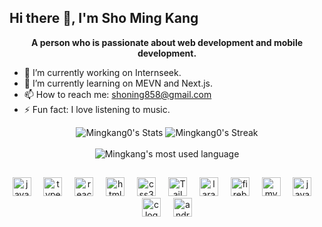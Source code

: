 ## Hi there 👋, I'm Sho Ming Kang

<p align="center"><strong>A person who is passionate about web development and mobile development.</strong></p>

- 🔭 I’m currently working on Internseek.
- 🌱 I’m currently learning on MEVN and Next.js.
- 📫 How to reach me: shoning858@gmail.com
- ⚡ Fun fact: I love listening to music.


<div align="center">
  <img src="https://github-readme-stats.vercel.app/api?username=Mingkang0&theme=react&show_icons=true&hide_border=false&count_private=true" alt="Mingkang0's Stats" />
  <img src="https://github-readme-streak-stats.herokuapp.com/?user=Mingkang0&theme=react&hide_border=false" alt="Mingkang0's Streak" />
</div>

<br>
<div align="center">
  <img src="https://github-readme-stats.vercel.app/api/top-langs/?username=Mingkang0&theme=react&show_icons=true&hide_border=false&layout=compact" alt="Mingkang's most used language">
</div>


##
<div align="center">
  <img src="https://cdn.jsdelivr.net/gh/devicons/devicon/icons/javascript/javascript-original.svg" height="30" alt="javascript logo"  />
  <img width="12" />
  <img src="https://cdn.jsdelivr.net/gh/devicons/devicon/icons/typescript/typescript-original.svg" height="30" alt="typescript logo"  />
  <img width="12" />
  <img src="https://cdn.jsdelivr.net/gh/devicons/devicon/icons/react/react-original.svg" height="30" alt="react logo"  />
  <img width="12" />
  <img src="https://cdn.jsdelivr.net/gh/devicons/devicon/icons/html5/html5-original.svg" height="30" alt="html5 logo"  />
  <img width="12" />
  <img src="https://cdn.jsdelivr.net/gh/devicons/devicon/icons/css3/css3-original.svg" height="30" alt="css3 logo"  />
  <img width="12" />
  <img src="https://cdn.jsdelivr.net/gh/devicons/devicon/icons/tailwindcss/tailwindcss-original-wordmark.svg" height="30" alt="Tailwind CSS Logo" />
  <img width="12" />
  <img src="https://cdn.jsdelivr.net/gh/devicons/devicon/icons/laravel/laravel-original.svg" height="30" alt="laravel logo"  />
  <img width="12" />
  <img src="https://cdn.jsdelivr.net/gh/devicons/devicon/icons/firebase/firebase-plain.svg" height="30" alt="firebase logo"  />
  <img width="12" />
  <img src="https://cdn.jsdelivr.net/gh/devicons/devicon/icons/mysql/mysql-original.svg" height="30" alt="mysql logo"  />
  <img width="12" />
  <img src="https://cdn.jsdelivr.net/gh/devicons/devicon/icons/java/java-original.svg" height="30" alt="java logo"  />
  <img width="12" />
  <img src="https://cdn.jsdelivr.net/gh/devicons/devicon/icons/c/c-original.svg" height="30" alt="c logo"  />
  <img width="12" />
  <img src="https://cdn.jsdelivr.net/gh/devicons/devicon/icons/androidstudio/androidstudio-original.svg" height="30" alt="androidstudio logo"  />
</div>

###
